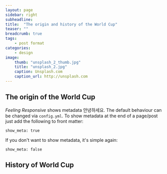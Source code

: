 ```yaml
---
layout: page
sidebar: right
subheadline: 
title:  "The origin and history of the World Cup"
teaser: ""
breadcrumb: true
tags:
    - post format
categories:
    - design
image:
    thumb: "unsplash_2_thumb.jpg"
    title: "unsplash_2.jpg"
    caption: Unsplash.com
    caption_url: http://unsplash.com
---
```

## The origin of the World Cup
*Feeling Responsive* shows metadata 안녕하세요. The default behaviour can be changed via `config.yml`. To show metadata at the end of a page/post just add the following to front matter:

~~~
show_meta: true
~~~

If you don't want to show metadata, it's simple again:

~~~
show_meta: false
~~~


## History of World Cup
